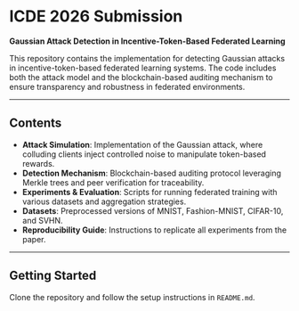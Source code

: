 # ICDE 2026 Submission  
**Gaussian Attack Detection in Incentive-Token-Based Federated Learning**

This repository contains the implementation for detecting Gaussian attacks in incentive-token-based federated learning systems. The code includes both the attack model and the blockchain-based auditing mechanism to ensure transparency and robustness in federated environments.

---

## Contents

- **Attack Simulation**: Implementation of the Gaussian attack, where colluding clients inject controlled noise to manipulate token-based rewards.  
- **Detection Mechanism**: Blockchain-based auditing protocol leveraging Merkle trees and peer verification for traceability.  
- **Experiments & Evaluation**: Scripts for running federated training with various datasets and aggregation strategies.  
- **Datasets**: Preprocessed versions of MNIST, Fashion-MNIST, CIFAR-10, and SVHN.  
- **Reproducibility Guide**: Instructions to replicate all experiments from the paper.

---

## Getting Started

Clone the repository and follow the setup instructions in `README.md`.


